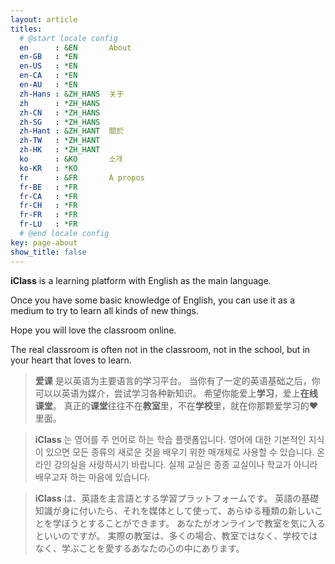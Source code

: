 ```yaml
---
layout: article
titles:
  # @start locale config
  en      : &EN       About
  en-GB   : *EN
  en-US   : *EN
  en-CA   : *EN
  en-AU   : *EN
  zh-Hans : &ZH_HANS  关于
  zh      : *ZH_HANS
  zh-CN   : *ZH_HANS
  zh-SG   : *ZH_HANS
  zh-Hant : &ZH_HANT  關於
  zh-TW   : *ZH_HANT
  zh-HK   : *ZH_HANT
  ko      : &KO       소개
  ko-KR   : *KO
  fr      : &FR       À propos
  fr-BE   : *FR
  fr-CA   : *FR
  fr-CH   : *FR
  fr-FR   : *FR
  fr-LU   : *FR
  # @end locale config
key: page-about
show_title: false
---
```


**iClass** is a learning platform with English as the main language.

Once you have some basic knowledge of English,
you can use it as a medium to try to learn all kinds of new things.

Hope you will love the classroom online.

The real classroom is often not in the classroom, not in the school, but in your heart that loves to learn.

> **爱课** 是以英语为主要语言的学习平台。
> 当你有了一定的英语基础之后，你可以以英语为媒介，尝试学习各种新知识。
> 希望你能爱上**学习**，爱上**在线课堂**。
> 真正的**课堂**往往不在**教室**里，不在**学校**里，就在你那颗爱学习的❤️里面。

> **iClass** 는 영어를 주 언어로 하는 학습 플랫폼입니다.
> 영어에 대한 기본적인 지식이 있으면 모든 종류의 새로운 것을 배우기 위한 매개체로 사용할 수 있습니다.
> 온라인 강의실을 사랑하시기 바랍니다.
> 실제 교실은 종종 교실이나 학교가 아니라 배우고자 하는 마음에 있습니다.

> **iClass** は、英語を主言語とする学習プラットフォームです。
> 英語の基礎知識が身に付いたら、それを媒体として使って、あらゆる種類の新しいことを学ぼうとすることができます。
> あなたがオンラインで教室を気に入るといいのですが。
> 実際の教室は、多くの場合、教室ではなく、学校ではなく、学ぶことを愛するあなたの心の中にあります。
